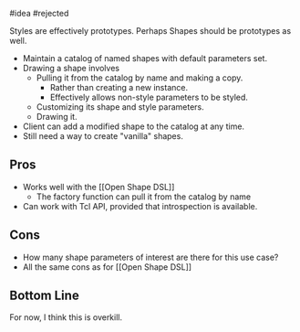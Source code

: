 #idea #rejected

Styles are effectively prototypes.  Perhaps Shapes should be prototypes as well.

- Maintain a catalog of named shapes with default parameters set.
- Drawing a shape involves
    - Pulling it from the catalog by name and making a copy.
        - Rather than creating a new instance.
        - Effectively allows non-style parameters to be styled.
    - Customizing its shape and style parameters.
    - Drawing it.
- Client can add a modified shape to the catalog at any time.
- Still need a way to create "vanilla" shapes.

## Pros

- Works well with the [[Open Shape DSL]]
    - The factory function can pull it from the catalog by name
- Can work with Tcl API, provided that introspection is available.

## Cons

- How many shape parameters of interest are there for this use case?
- All the same cons as for [[Open Shape DSL]]

## Bottom Line

For now, I think this is overkill.